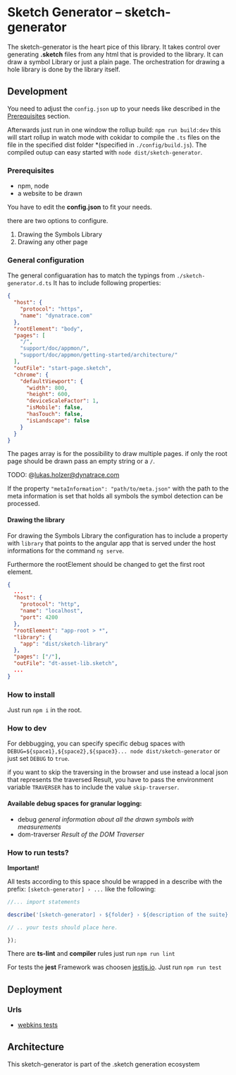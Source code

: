 # Sketch Generator – sketch-generator

The sketch-generator is the heart pice of this library. It takes control over generating **.sketch** files from any html that is provided to the library. It can draw a symbol Library or just a plain page. The orchestration for drawing a hole library is done by the library itself.

## Development

You need to adjust the `config.json` up to your needs like described in the [Prerequisites](#Prerequisites) section.

Afterwards just run in one window the rollup build: `npm run build:dev` this will start rollup in watch mode
with cokidar to compile the `.ts` files on the file in the specified dist folder *(specified in `./config/build.js`).
The compiled outup can easy started with `node dist/sketch-generator`.

### Prerequisites

* npm, node
* a website to be drawn

You have to edit the **config.json** to fit your needs.

there are two options to configure.

1. Drawing the Symbols Library
2. Drawing any other page

### General configuration

The general configuaration has to match the typings from `./sketch-generator.d.ts`
It has to include following properties:

```json
{
  "host": {
    "protocol": "https",
    "name": "dynatrace.com"
  },
  "rootElement": "body",
  "pages": [
    "/",
    "support/doc/appmon/",
    "support/doc/appmon/getting-started/architecture/"
  ],
  "outFile": "start-page.sketch",
  "chrome": {
    "defaultViewport": {
      "width": 800,
      "height": 600,
      "deviceScaleFactor": 1,
      "isMobile": false,
      "hasTouch": false,
      "isLandscape": false
    }
  }
}
```

The pages array is for the possibility to draw multiple pages. if only the root page should be drawn pass an empty string or a `/`.

TODO: @lukas.holzer@dynatrace.com

If the property `"metaInformation": "path/to/meta.json"` with the path to the meta information is set that holds all symbols the symbol detection can be processed.

#### Drawing the library

For drawing the Symbols Library the configuration has to include a property with `library` that points to the angular app that is served under the host informations for the command `ng serve`.

Furthermore the rootElement should be changed to get the first root element.

```json
{
  ...
  "host": {
    "protocol": "http",
    "name": "localhost",
    "port": 4200
  },
  "rootElement": "app-root > *",
  "library": {
    "app": "dist/sketch-library"
  },
  "pages": ["/"],
  "outFile": "dt-asset-lib.sketch",
  ...
}
```

### How to install

Just run `npm i` in the root.

### How to dev

For debbugging, you can specify specific debug spaces with `DEBUG=${space1},${space2},${space3}... node dist/sketch-generator`
or just set `DEBUG` to `true`.

if you want to skip the traversing in the browser and use instead a local json that represents the traversed Result,
you have to pass the environment variable `TRAVERSER` has to include the value `skip-traverser`.

#### Available debug spaces for granular logging:

* debug *general information about all the drawn symbols with measurements*
* dom-traverser *Result of the DOM Traverser*

### How to run tests?

**Important!**

All tests according to this space should be wrapped in a describe with the prefix: `[sketch-generator] › ...` like the following:

```typescript
//... import statements

describe('[sketch-generator] › ${folder} › ${description of the suite}', () => {

// .. your tests should place here.

});
```

There are **ts-lint** and **compiler** rules just run `npm run lint`

For tests the **jest** Framework was choosen [jestjs.io](https://jestjs.io/).
Just run `npm run test`

## Deployment

### Urls

* [webkins tests](https://webkins.lab.dynatrace.org/job/barista/job/sketch-generator/)

## Architecture

This sketch-generator is part of the .sketch generation ecosystem
